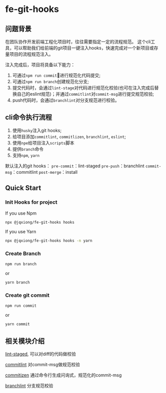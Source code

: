 # fe-git-hooks

## 问题背景
在团队协作开发前端工程化项目时，往往需要指定一定的流程规范。
这个cli工具，可以帮助我们给前端的git项目一键注入hooks，快速完成对一个新项目或存量项目的流程规范注入。

注入完成后，项目将具备以下能力：

1. 可通过`npm run commit`进行规范化代码提交;
2. 可通过`npm run branch`创建规范化分支;
3. 提交代码时，会通过`lint-stage`对代码进行规范化校验(也可在注入完成后替换自己的eslint规范)；并通过`commitlint`对`commit-msg`进行提交规范校验;
4. push代码时，会通过`branchlint`对分支规范进行校验。
## cli命令执行流程
1. 使用`husky`注入git hooks;
2. 给项目添加`commitlint`, `commitlizen`, `branchlint`, `eslint`;
3. 使用`npe`给项目注入`scripts`脚本
4. 提供`branch`命令
5. 支持`npm`, `yarn`

默认注入的git hooks：
`pre-commit`：lint-staged
`pre-push`：branchlint
`commit-msg`：commitlint
`post-merge`：install

## Quick Start

### Init Hooks for project

If you use Npm

```bash
npx @jqxiong/fe-git-hooks hooks
```

If you use Yarn

```bash
npx @jqxiong/fe-git-hooks hooks -n yarn
```

### Create Branch
```bash
npm run branch
```

or 
```bash
yarn branch
```

### Create git commit
```bash
npm run commit
```

or
```bash
yarn commit
```

## 相关模块介绍

[lint-staged](https://github.com/okonet/lint-staged#readme), 可以对diff的代码做校验

[commitlint](https://commitlint.js.org/) 对commit-msg做规范校验

[commitizen](https://github.com/commitizen/cz-cli) 通过命令行生成问询式，规范化的commit-msg

[branchlint](https://github.com/shufo/branchlint#readme) 分支规范校验